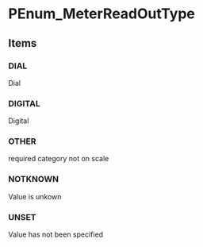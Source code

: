 # PEnum_MeterReadOutType


<!-- end of short definition -->
## Items

### DIAL
Dial

### DIGITAL
Digital

### OTHER
required category not on scale

### NOTKNOWN
Value is unkown

### UNSET
Value has not been specified
